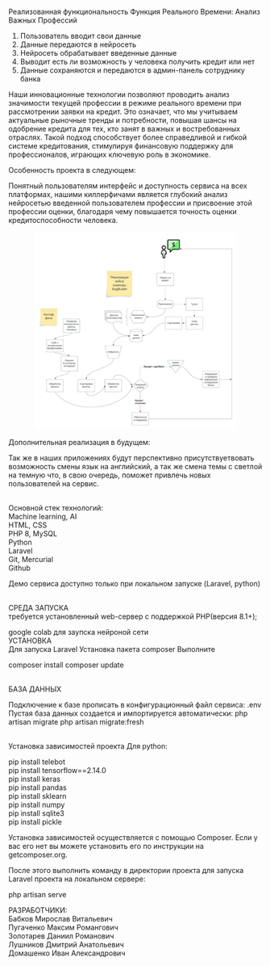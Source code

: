 Реализованная функциональность
Функция Реального Времени: Анализ Важных Профессий

1) Пользователь вводит свои данные
2) Данные передаются в нейросеть
3) Нейросеть обрабатывает введенные данные
4) Выводит есть ли возможность у человека получить кредит или нет
5) Данные сохраняются и передаются в админ-панель сотруднику банка

Наши инновационные технологии позволяют проводить анализ значимости текущей профессии в режиме реального времени при рассмотрении заявки на кредит. Это означает, что мы учитываем актуальные рыночные тренды и потребности, повышая шансы на одобрение кредита для тех, кто занят в важных и востребованных отраслях. Такой подход способствует более справедливой и гибкой системе кредитования, стимулируя финансовую поддержку для профессионалов, играющих ключевую роль в экономике.

Особенность проекта в следующем:

Понятный пользователям интерфейс и доступность сервиса на всех платформах, нашими киллерфичами является глубокий анализ нейросетью введенной пользователем профессии и присвоение этой профессии оценки, благодаря чему повышается точность оценки кредитоспособности человека.

<p align="center"><a href="" target="_blank"><img src="block-schema.jpg" width="400" alt="Block Schema"></a></p>


Дополнительная реализация в будущем:

Так же в наших приложениях будут перспективно присутствуетвовать возможность смены язык на английский, а так же смена темы с светлой на темную что, в свою очередь, поможет привлечь новых пользователей на сервис.

<br>
Основной стек технологий:
<br>
Machine learning, AI
<br>
HTML, CSS
<br>
PHP 8, MySQL
<br>
Python
<br>
Laravel
<br>
Git, Mercurial
<br>
Github

Демо сервиса доступно только при локальном запуске (Laravel, python)

<br>
СРЕДА ЗАПУСКА
<br>
требуется установленный web-сервер с поддержкой PHP(версия 8.1+);

google colab для заупска нейроной сети 
<br>
УСТАНОВКА
<br>
Для запуска Laravel
Установка пакета composer
Выполните

composer install
composer update

<br>
БАЗА ДАННЫХ

Подключение к базе прописать в конфигурационный файл сервиса: .env
Пустая база данных создается и импортируется автоматически:
php artisan migrate
php artisan migrate:fresh

<br>
Установка зависимостей проекта
Для python:

pip install telebot
<br>
pip install tensorflow==2.14.0
<br>
pip install keras
<br>
pip install pandas
<br>
pip install sklearn
<br>
pip install numpy
<br>
pip install sqlite3
<br>
pip install pickle

Установка зависимостей осуществляется с помощью Composer. Если у вас его нет вы можете установить его по инструкции на getcomposer.org.

После этого выполнить команду в директории проекта для запуска Laravel проекта на локальном сервере:

php artisan serve

РАЗРАБОТЧИКИ:
<br>
Бабков Мирослав Витальевич
<br>
Пугаченко Максим Романгович
<br>
Золотарев Даниил Романович
<br>
Лушников Дмитрий Анатольевич
<br>
Домашенко Иван Александрович
